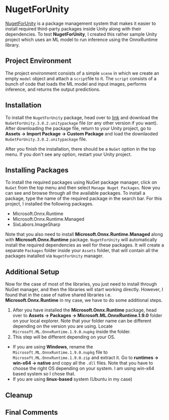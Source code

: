 # NugetForUnity
[NugetForUnity](https://github.com/GlitchEnzo/NuGetForUnity)  is a package management system that makes it easier to install required third-party packages inside Unity along with their dependencies. To test **NugetForUnity**, I created this rather sample Unity project which uses an ML model to run inference using the OnnxRuntime library.

## Project Environment
The project environment consists of a simple `scene` in which we create an empty `model` object and attach a `script`file to it. The `script` consists of a bunch of code that loads the ML model and input images, performs inference, and returns the output predictions.

## Installation
To install the `NugetForUnity` package, head over to [link](https://github.com/GlitchEnzo/NuGetForUnity/releases) and download the `NuGetForUnity.3.0.2.unitypackage` file (or any other version if you want). After downloading the package file, return to your Unity project, go to **Assets -> Import Package -> Custom Package** and load the downlaoded `NuGetForUnity.3.0.2.unitypackage` file.

After you finish the installation, there should be a `NuGet` option in the top menu. If you don't see any option, restart your Unity project.

## Installing Packages
To install the required packages using NuGet package manager, click on `NuGet` from the top menu and then select `Manage Nuget Packages`. Now you can see and browse through all the available packages. To install a package, type the name of the required package in the search bar. For this project, I installed the following packages.

* Microsoft.Onnx.Runtime
* Microsoft.Onnx.Runtime.Managed
* SixLabors.ImageSharp

Note that you also need to install **Microsoft.Onnx.Runtime.Managed** along with **Microsoft.Onnx.Runtime** package. `NugetForUnity` will automatically install the required dependencies as well for these packages. It will create a separate `Packages` folder inside your `Assets` folder, that will contain all the packages inatalled via `NugetForUnity` manager.


## Additional Setup
Now for the case of most of the libraries, you just need to install through NuGet manager, and then the libraries will start working directly. However, I found that in the case of native shared libraries i.e. **Microsoft.Onnx.Runtime** in my case, we have to do some additional steps.

1) After you have installed the **Microsoft.Onnx.Runtime** package, head over to **Assets -> Packages -> Microsoft.ML.OnnxRuntime.1.9.0** folder on your local explorer. Note that your folder name can be different depending on the version you are using. Locate `Microsoft.ML.OnnxRuntime.1.9.0.nupkg` inside the folder.
2) This step will be different depending on your OS.
  * If you are using **Windows**, rename the `Microsoft.ML.OnnxRuntime.1.9.0.nupkg` file to `Microsoft.ML.OnnxRuntime.1.9.0.zip` and extract it. Go to **runtimes -> win-x64 -> native** and copy all the `.dll` files. Note that you have to choose the right OS depending on your system. I am using win-x64 based system so I chose that.
  * If you are using **linux-based** system (Ubuntu in my case)


## Cleanup
## Final Comments
